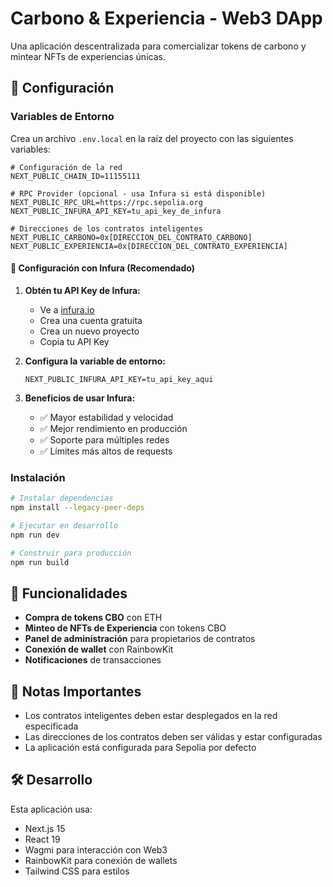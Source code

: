 # Carbono & Experiencia - Web3 DApp

Una aplicación descentralizada para comercializar tokens de carbono y mintear NFTs de experiencias únicas.

## 🚀 Configuración

### Variables de Entorno

Crea un archivo `.env.local` en la raíz del proyecto con las siguientes variables:

```env
# Configuración de la red
NEXT_PUBLIC_CHAIN_ID=11155111

# RPC Provider (opcional - usa Infura si está disponible)
NEXT_PUBLIC_RPC_URL=https://rpc.sepolia.org
NEXT_PUBLIC_INFURA_API_KEY=tu_api_key_de_infura

# Direcciones de los contratos inteligentes
NEXT_PUBLIC_CARBONO=0x[DIRECCION_DEL_CONTRATO_CARBONO]
NEXT_PUBLIC_EXPERIENCIA=0x[DIRECCION_DEL_CONTRATO_EXPERIENCIA]
```

#### 🔗 Configuración con Infura (Recomendado)

1. **Obtén tu API Key de Infura:**
   - Ve a [infura.io](https://infura.io)
   - Crea una cuenta gratuita
   - Crea un nuevo proyecto
   - Copia tu API Key

2. **Configura la variable de entorno:**
   ```env
   NEXT_PUBLIC_INFURA_API_KEY=tu_api_key_aqui
   ```

3. **Beneficios de usar Infura:**
   - ✅ Mayor estabilidad y velocidad
   - ✅ Mejor rendimiento en producción
   - ✅ Soporte para múltiples redes
   - ✅ Límites más altos de requests

### Instalación

```bash
# Instalar dependencias
npm install --legacy-peer-deps

# Ejecutar en desarrollo
npm run dev

# Construir para producción
npm run build
```

## 🔧 Funcionalidades

- **Compra de tokens CBO** con ETH
- **Minteo de NFTs de Experiencia** con tokens CBO
- **Panel de administración** para propietarios de contratos
- **Conexión de wallet** con RainbowKit
- **Notificaciones** de transacciones

## 📝 Notas Importantes

- Los contratos inteligentes deben estar desplegados en la red especificada
- Las direcciones de los contratos deben ser válidas y estar configuradas
- La aplicación está configurada para Sepolia por defecto

## 🛠️ Desarrollo

Esta aplicación usa:
- Next.js 15
- React 19
- Wagmi para interacción con Web3
- RainbowKit para conexión de wallets
- Tailwind CSS para estilos
